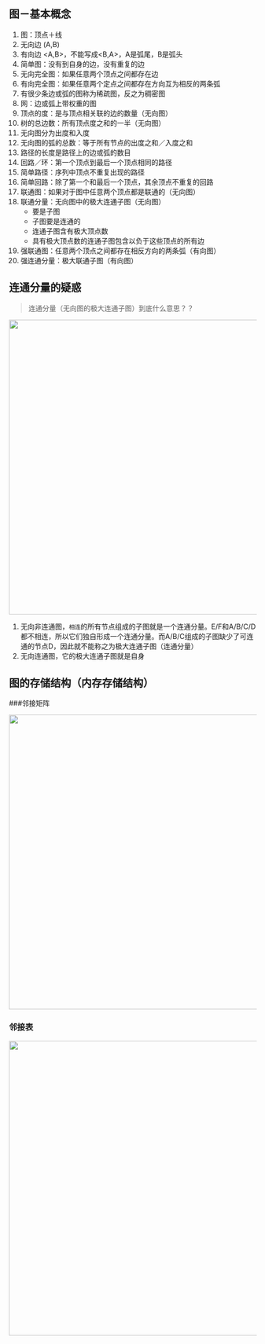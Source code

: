 ## 图－基本概念

1. 图：顶点＋线
2. 无向边 (A,B)
3. 有向边 <A,B>，不能写成<B,A>，A是弧尾，B是弧头
4. 简单图：没有到自身的边，没有重复的边
5. 无向完全图：如果任意两个顶点之间都存在边
6. 有向完全图：如果任意两个定点之间都存在方向互为相反的两条弧
7. 有很少条边或弧的图称为稀疏图，反之为稠密图
8. 网：边或弧上带权重的图
9. 顶点的度：是与顶点相关联的边的数量（无向图）
10. 树的总边数：所有顶点度之和的一半（无向图）
11. 无向图分为出度和入度
12. 无向图的弧的总数：等于所有节点的出度之和／入度之和
13. 路径的长度是路径上的边或弧的数目
14. 回路／环：第一个顶点到最后一个顶点相同的路径
15. 简单路径：序列中顶点不重复出现的路径
16. 简单回路：除了第一个和最后一个顶点，其余顶点不重复的回路
17. 联通图：如果对于图中任意两个顶点都是联通的（无向图）
18. 联通分量：无向图中的极大连通子图（无向图）
	* 要是子图
	* 子图要是连通的
	* 连通子图含有极大顶点数
	* 具有极大顶点数的连通子图包含以负于这些顶点的所有边
19. 强联通图：任意两个顶点之间都存在相反方向的两条弧（有向图）
20. 强连通分量：极大联通子图（有向图）

## 连通分量的疑惑

> 连通分量（无向图的极大连通子图）到底什么意思？？

<img src="https://raw.githubusercontent.com/arkulo56/thought/master/images/datastruct/tu_1.png" width="600" />

1. 无向非连通图，`相连`的所有节点组成的子图就是一个连通分量。E/F和A/B/C/D都不相连，所以它们独自形成一个连通分量。而A/B/C组成的子图缺少了可连通的节点D，因此就不能称之为极大连通子图（连通分量）
2. 无向连通图，它的极大连通子图就是自身


## 图的存储结构（内存存储结构）

###邻接矩阵

<img src="https://raw.githubusercontent.com/arkulo56/thought/master/images/datastruct/tu_linjiejuzhen.png" width="600" />

### 邻接表

<img src="https://raw.githubusercontent.com/arkulo56/thought/master/images/datastruct/tu_linjiebiao.png" width="600" />